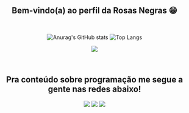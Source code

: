 <div align="center">
  
  ## Bem-vindo(a) ao perfil da Rosas Negras 😁

<br>
  
<div>
  
  ![Anurag's GitHub stats](https://github-readme-stats.vercel.app/api?username=DevRosasNegras&show_icons=true&theme=radical)
  ![Top Langs](https://github-readme-stats.vercel.app/api/top-langs/?username=DevRosasNegras&hide_progress=true&theme=radical)
<p>
  <a href="https://skillicons.dev">
    <img src="https://skillicons.dev/icons?i=bots,nodejs,html,css,js" />
  </a>
</p>

</div>

<br>

## Pra conteúdo sobre programação me segue a gente nas redes abaixo!

<div>
  
  <p>
      <a href="mailto:DevRosasNegra@gmail.com"><img src="https://img.shields.io/badge/Gmail-EA4335.svg?style=for-the-badge&logo=Gmail&logoColor=white" target="_blank"></a>
  <a href="https://www.instagram.com/devrosasnegras/" target="_blank"><img src="https://img.shields.io/badge/Instagram-E4405F.svg?style=for-the-badge&logo=Instagram&logoColor=white" target="_blank"></a>
  <a href="https://twitter.com/DevRosasNegras" target="_blank"><img src="https://img.shields.io/badge/Twitter-1DA1F2.svg?style=for-the-badge&logo=Twitter&logoColor=white" target="_blank"></a>
  
  </p>
</div>
</div>
